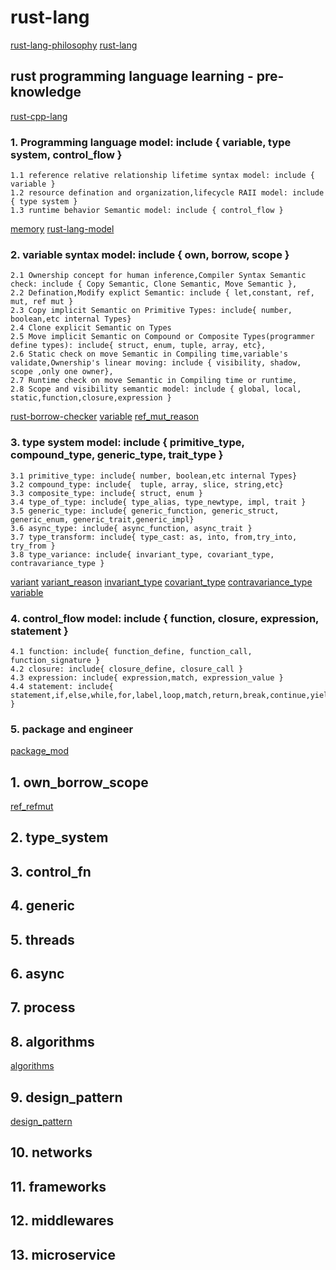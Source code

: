 
# rust-lang

[rust-lang-philosophy](docs/rust_core_philosophy.md)
[rust-lang](docs/rust_paradiam.md)

## rust programming language learning - pre-knowledge

[rust-cpp-lang](docs/lang_compare/rust_cpp.md)

### 1. Programming language model: include { variable, type system, control_flow }

    1.1 reference relative relationship lifetime syntax model: include { variable } 
    1.2 resource defination and organization,lifecycle RAII model: include { type system }
    1.3 runtime behavior Semantic model: include { control_flow }

[memory](docs/view_type_theory/type_control_memory.md)
[rust-lang-model](docs/view_type_control/type_variable_control03.md)

### 2. variable syntax model: include { own, borrow, scope }

    2.1 Ownership concept for human inference,Compiler Syntax Semantic check: include { Copy Semantic, Clone Semantic, Move Semantic }, 
    2.2 Defination,Modify explict Semantic: include { let,constant, ref, mut, ref mut }
    2.3 Copy implicit Semantic on Primitive Types: include{ number, boolean,etc internal Types}
    2.4 Clone explicit Semantic on Types
    2.5 Move implicit Semantic on Compound or Composite Types(programmer define types): include{ struct, enum, tuple, array, etc},
    2.6 Static check on move Semantic in Compiling time,variable's validate,Ownership's linear moving: include { visibility, shadow, scope ,only one owner},
    2.7 Runtime check on move Semantic in Compiling time or runtime,
    2.8 Scope and visibility semantic model: include { global, local, static,function,closure,expression }

[rust-borrow-checker](docs/rust/ownership_borrow_scope/borrow_check_inference.md)
[variable](docs/rust/control/control_flow_rust.md)
[ref_mut_reason](docs/rust/ownership_borrow_scope/ref_mut_reason.md)

### 3. type system model: include { primitive_type, compound_type, generic_type, trait_type }

    3.1 primitive_type: include{ number, boolean,etc internal Types}
    3.2 compound_type: include{  tuple, array, slice, string,etc}
    3.3 composite_type: include{ struct, enum }
    3.4 type_of_type: include{ type_alias, type_newtype, impl, trait } 
    3.5 generic_type: include{ generic_function, generic_struct, generic_enum, generic_trait,generic_impl}
    3.6 async_type: include{ async_function, async_trait }
    3.7 type_transform: include{ type_cast: as, into, from,try_into, try_from }
    3.8 type_variance: include{ invariant_type, covariant_type, contravariance_type }

[variant](docs/view_type_theory/type_variant/variant.md)
[variant_reason](docs/view_type_theory/type_variant/variant_reason.md)
[invariant_type](docs/view_type_theory/type_variant/invariance_type.md)
[covariant_type](docs/view_type_theory/type_variant/covariance_type.md)
[contravariance_type](docs/view_type_theory/type_variant/contravariance_type.md)
[variable](docs/view_type_theory/type_variant/mutability_rust.md)

### 4. control_flow model: include { function, closure, expression, statement }

    4.1 function: include{ function_define, function_call, function_signature }
    4.2 closure: include{ closure_define, closure_call }
    4.3 expression: include{ expression,match, expression_value }
    4.4 statement: include{ statement,if,else,while,for,label,loop,match,return,break,continue,yield,gen,async,await,macro }

### 5. package and engineer

[package_mod](docs/rust/cargo_package_mod.md)

## 1. own_borrow_scope  

[ref_refmut](docs/rust/ownership_borrow_scope/ref_mut_reason.md)

## 2. type_system

## 3. control_fn

## 4. generic

## 5. threads

## 6. async

## 7. process

## 8. algorithms

[algorithms](docs/rust/algorithms)

## 9. design_pattern

[design_pattern](docs/design_pattern)

## 10. networks

## 11. frameworks

## 12. middlewares

## 13. microservice
